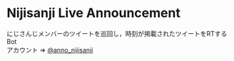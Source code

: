# Nijisanji Live Announcement

にじさんじメンバーのツイートを巡回し，時刻が掲載されたツイートをRTするBot  
アカウント => [@anno_nijisanji](https://twitter.com/anno_nijisanji)
